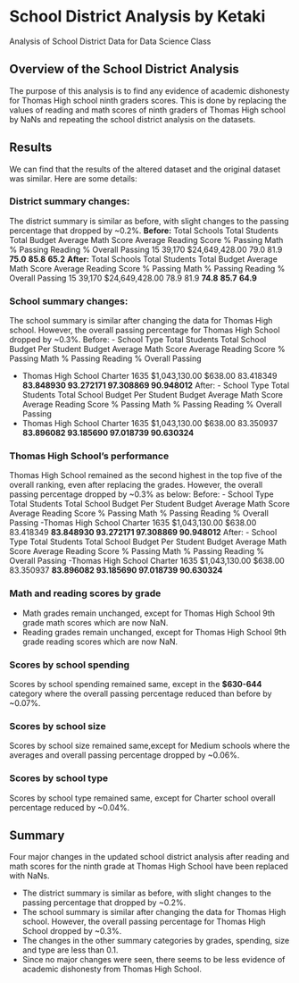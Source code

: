 # School District Analysis by Ketaki
Analysis of School District Data for Data Science Class
## Overview of the School District Analysis
The purpose of this analysis is to find any evidence of academic dishonesty for Thomas High school ninth graders scores. This is done by replacing the values of reading and math scores of ninth graders of Thomas High school by NaNs and repeating the school district analysis on the datasets.

## Results 
We can find that the results of the altered dataset and the original dataset was similar. Here are some details:
### District summary changes:
The district summary is similar as before, with slight changes to the passing percentage that dropped by ~0.2%. 
**Before:**
Total Schools	Total Students	Total Budget	Average Math Score	Average Reading Score	% Passing Math	% Passing Reading	% Overall Passing
15	          39,170	        $24,649,428.00	  79.0	             81.9	                 **75.0**	         **85.8**            **65.2**
**After:**
Total Schools	Total Students	Total Budget	Average Math Score	Average Reading Score	% Passing Math	% Passing Reading	% Overall Passing
15	              39,170	    $24,649,428.00	    78.9	            81.9	               **74.8**	         **85.7**	            **64.9**

### School summary changes:
The school summary is similar after changing the data for Thomas High school. However, the overall passing percentage for Thomas High School dropped by ~0.3%.
Before:
      -     School Type	Total Students	Total School Budget	Per Student Budget	Average Math Score	Average Reading Score	% Passing Math	% Passing Reading	% Overall Passing
- Thomas High School	Charter	1635	      $1,043,130.00	          $638.00	          83.418349	             **83.848930	        93.272171	      97.308869	        90.948012**
After:
      -     School Type	Total Students	Total School Budget	Per Student Budget	Average Math Score	Average Reading Score	% Passing Math	% Passing Reading	% Overall Passing
- Thomas High School	Charter	1635	      $1,043,130.00	          $638.00	          83.350937	             **83.896082	        93.185690	      97.018739	        90.630324**

### Thomas High School’s performance
Thomas High School remained as the second highest in the top five of the overall ranking, even after replacing the grades. 
However, the overall passing percentage dropped by ~0.3% as below:
Before:
      -     School Type	Total Students	Total School Budget	Per Student Budget	Average Math Score	Average Reading Score	% Passing Math	% Passing Reading	% Overall Passing
-Thomas High School	Charter	1635	      $1,043,130.00	          $638.00	          83.418349	             **83.848930	        93.272171	      97.308869	        90.948012**
After:
      -     School Type	Total Students	Total School Budget	Per Student Budget	Average Math Score	Average Reading Score	% Passing Math	% Passing Reading	% Overall Passing
-Thomas High School	Charter	1635	      $1,043,130.00	          $638.00	          83.350937	             **83.896082	        93.185690	      97.018739	        90.630324**


### Math and reading scores by grade
- Math grades remain unchanged, except for Thomas High School 9th grade math scores which are now NaN.
- Reading grades remain unchanged, except for Thomas High School 9th grade reading scores which are now NaN.

### Scores by school spending
Scores by school spending remained same, except in the **$630-644** category where the overall passing percentage reduced than before by ~0.07%.

### Scores by school size
Scores by school size remained same,except for Medium schools where the averages and overall passing percentage dropped by ~0.06%.

### Scores by school type
Scores by school type remained same, except for Charter school overall percentage reduced by ~0.04%.

## Summary
Four major changes in the updated school district analysis after reading and math scores for the ninth grade at Thomas High School have been replaced with NaNs.
- The district summary is similar as before, with slight changes to the passing percentage that dropped by ~0.2%. 
- The school summary is similar after changing the data for Thomas High school. However, the overall passing percentage for Thomas High School dropped by ~0.3%.
- The changes in the other summary categories by grades, spending, size and type are less than 0.1.
- Since no major changes were seen, there seems to be less evidence of academic dishonesty from Thomas High School.
